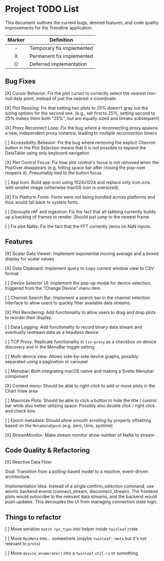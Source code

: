 # Project TODO List
This document outlines the current bugs, desired features, and code quality improvements for the Trendline application.


| Marker | Definition                |
|:------:|---------------------------|
|    -   | Temporary fix implemented |
|    X   | Permanent fix implemented |
|    O   | Deferred implementation   |


## Bug Fixes

[X] Cursor Behavior: Fix the plot cursor to correctly select the nearest non-null data point, instead of just the nearest x-coordinate.

[X] Plot Resizing: Fix that setting two plots to 25% doesn't gray out the sizing options for the second one. (e.g., set first to 25%, setting second to 25% makes them both "25%", but are equally sized and breaks subsequent)

[X] Proxy Reconnect Loop: Fix the bug where a reconnecting proxy spawns a new, independent proxy instance, leading to multiple reconnection timers.

[ ] Accessibility Behavior: Fix the bug where removing the explicit Chevron button in the Plot Selection means that it is not possible to expand the DataTable using only keyboard navigation

[X] Plot Control Focus: Fix how plot control's focus is not removed when the PopOver disappears (e.g. hitting space bar after closing the pop-over reopens it). Presumably tied to the button focus.

[ ] App Icon: Build app-icon using 1024x1024 and replace only icon.icns with smaller image (otherwise macOS icon is oversized). 

[X] Fix Platform Fonts: Fonts were not being bundled across platforms and thus would fall back to system fonts

[ ] Decouple rAF and ingestion: Fix the fact that alt tabbing currently builds up a backlog of frames to render. Should just jump to the newest frame.

[ ] Fix plot NaNs: Fix the fact that the FFT currently zeros on NaN inputs.

## Features

[X] Scalar Data Viewer: Implement exponential moving average and a boxed display for scalar values

[X] Data Clipboard: Implement query to copy current window view to CSV format

[ ] Device Selector UI: Implement the pop-up modal for device selection, triggered from the "Change Device" menu item.

[ ] Channel Search Bar: Implement a search bar in the channel selection interface to allow users to quickly filter available data streams.

[X] Plot Reordering: Add functionality to allow users to drag and drop plots to reorder their display.

[ ] Data Logging: Add functionality to record binary data stream and eventually restream data as a headless device

[ ] TCP Proxy: Replicate functionality in `tio-proxy` as a checkbox on device discovery and in the MenuBar toggle setting

[ ] Multi-device view: Allows side-by-side device graphs, possibly separated using a pagination or carousel

[ ] Menubar: Both integrating macOS native and making a Svelte Menubar component

[X] Context menu: Should be able to right-click to add or move plots in the Chart View area

[ ] Maximize Plots: Should be able to click a button to hide the title / control bar while also better utilizing space. Possibly also double click / right click and check box.

[ ] Epoch metadata: Should allow smooth scrolling by properly offsetting based on the `MetadataEpoch` (e.g. zero, Unix, systime)

[X] StreamMonitor: Make stream monitor show number of NaNs to stream

## Code Quality & Refactoring

[X] Reactive Data Flow:

Goal: Transition from a polling-based model to a reactive, event-driven architecture.

Implementation Idea: Instead of a single confirm_selection command, use atomic backend events (connect_stream, disconnect_stream). The frontend plots would subscribe to the relevant data streams, and the backend would push updates. This decouples the UI from managing connection state logic.

## Things to refactor

[ ] Move serialize `match rpc_type` into helper inside `twinleaf` crate

[ ] Move `RpcMeta` into... somewhere (maybe `twinleaf::meta` but it's not relevant to `proto`)

[ ] Move `device_enumerate()` into a `twinleaf` `util.rs` or something
